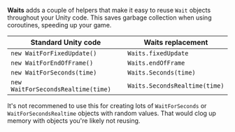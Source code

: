 **Waits** adds a couple of helpers that make it easy to reuse `Wait` objects throughout your Unity code. This saves garbage collection when using coroutines, speeding up your game.

|Standard Unity code|Waits replacement|
| ------------ | ------------ |
|`new WaitForFixedUpdate()`|`Waits.fixedUpdate`|
|`new WaitForEndOfFrame()`|`Waits.endOfFrame`|
|`new WaitForSeconds(time)`|`Waits.Seconds(time)`|
|`new WaitForSecondsRealtime(time)`|`Waits.SecondsRealtime(time)`|

It's not recommened to use this for creating lots of `WaitForSeconds` or `WaitForSecondsRealtime` objects with random values. That would clog up memory with objects you're likely not reusing.
